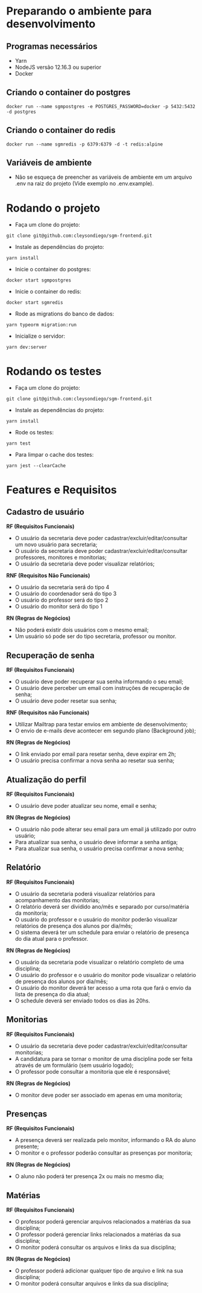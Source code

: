 # Preparando o ambiente para desenvolvimento

## Programas necessários

- Yarn
- NodeJS versão 12.16.3 ou superior
- Docker

## Criando o container do postgres

<pre><code>docker run --name sgmpostgres -e POSTGRES_PASSWORD=docker -p 5432:5432 -d postgres</code></pre>

## Criando o container do redis

<pre><code>docker run --name sgmredis -p 6379:6379 -d -t redis:alpine</code></pre>

## Variáveis de ambiente

- Não se esqueça de preencher as variáveis de ambiente em um arquivo .env na raiz do projeto (Vide exemplo no .env.example).

# Rodando o projeto

- Faça um clone do projeto:
<pre><code>git clone git@github.com:cleysondiego/sgm-frontend.git</code></pre>

- Instale as dependências do projeto:
<pre><code>yarn install</code></pre>

- Inicie o container do postgres:
<pre><code>docker start sgmpostgres</code></pre>

- Inicie o container do redis:
<pre><code>docker start sgmredis</code></pre>

- Rode as migrations do banco de dados:
<pre><code>yarn typeorm migration:run</code></pre>

- Inicialize o servidor:
<pre><code>yarn dev:server</code></pre>

# Rodando os testes

- Faça um clone do projeto:
<pre><code>git clone git@github.com:cleysondiego/sgm-frontend.git</code></pre>

- Instale as dependências do projeto:
<pre><code>yarn install</code></pre>

- Rode os testes:
<pre><code>yarn test</code></pre>

- Para limpar o cache dos testes:
<pre><code>yarn jest --clearCache</code></pre>

# Features e Requisitos

## Cadastro de usuário

**RF (Requisitos Funcionais)**

- O usuário da secretaria deve poder cadastrar/excluir/editar/consultar um novo usuário para secretaria;
- O usuário da secretaria deve poder cadastrar/excluir/editar/consultar professores, monitores e monitorias;
- O usuário da secretaria deve poder visualizar relatórios;

**RNF (Requisitos Não Funcionais)**

- O usuário da secretaria será do tipo 4
- O usuário do coordenador será do tipo 3
- O usuário do professor será do tipo 2
- O usuário do monitor será do tipo 1

**RN (Regras de Negócios)**

- Não poderá existir dois usuários com o mesmo email;
- Um usuário só pode ser do tipo secretaria, professor ou monitor.

## Recuperação de senha

**RF (Requisitos Funcionais)**

- O usuário deve poder recuperar sua senha informando o seu email;
- O usuário deve perceber um email com instruções de recuperação de senha;
- O usuário deve poder resetar sua senha;

**RNF (Requisitos não Funcionais)**

- Utilizar Mailtrap para testar envios em ambiente de desenvolvimento;
- O envio de e-mails deve acontecer em segundo plano (Background job);

**RN (Regras de Negócios)**

- O link enviado por email para resetar senha, deve expirar em 2h;
- O usuário precisa confirmar a nova senha ao resetar sua senha;

## Atualização do perfil

**RF (Requisitos Funcionais)**

- O usuário deve poder atualizar seu nome, email e senha;

**RN (Regras de Negócios)**

- O usuário não pode alterar seu email para um email já utilizado por outro usuário;
- Para atualizar sua senha, o usuário deve informar a senha antiga;
- Para atualizar sua senha, o usuário precisa confirmar a nova senha;

## Relatório

**RF (Requisitos Funcionais)**

- O usuário da secretaria poderá visualizar relatórios para acompanhamento das monitorias;
- O relatório deverá ser dividido ano/mês e separado por curso/matéria da monitoria;
- O usuário do professor e o usuário do monitor poderão visualizar relatórios de presença dos alunos por dia/mês;
- O sistema deverá ter um schedule para enviar o relatório de presença do dia atual para o professor.

**RN (Regras de Negócios)**

- O usuário da secretaria pode visualizar o relatório completo de uma disciplina;
- O usuário do professor e o usuário do monitor pode visualizar o relatório de presença dos alunos por dia/mês;
- O usuário do monitor deverá ter acesso a uma rota que fará o envio da lista de presença do dia atual;
- O schedule deverá ser enviado todos os dias às 20hs.

## Monitorias

**RF (Requisitos Funcionais)**

- O usuário da secretaria deve poder cadastrar/excluir/editar/consultar monitorias;
- A candidatura para se tornar o monitor de uma disciplina pode ser feita através de um formulário (sem usuário logado);
- O professor pode consultar a monitoria que ele é responsável;

**RN (Regras de Negócios)**

- O monitor deve poder ser associado em apenas em uma monitoria;

## Presenças

**RF (Requisitos Funcionais)**

- A presença deverá ser realizada pelo monitor, informando o RA do aluno presente;
- O monitor e o professor poderão consultar as presenças por monitoria;

**RN (Regras de Negócios)**

- O aluno não poderá ter presença 2x ou mais no mesmo dia;

## Matérias

**RF (Requisitos Funcionais)**

- O professor poderá gerenciar arquivos relacionados a matérias da sua disciplina;
- O professor poderá gerenciar links relacionados a matérias da sua disciplina;
- O monitor poderá consultar os arquivos e links da sua disciplina;

**RN (Regras de Negócios)**

- O professor poderá adicionar qualquer tipo de arquivo e link na sua disciplina;
- O monitor poderá consultar arquivos e links da sua disciplina;
